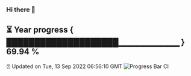 ### Hi there 👋
⏳ Year progress { ████████████████████▁▁▁▁▁▁▁▁▁▁ } 69.94 %
---
⏰ Updated on Tue, 13 Sep 2022 06:56:10 GMT
![Progress Bar CI](https://github.com/liununu/liununu/workflows/Progress%20Bar%20CI/badge.svg)

